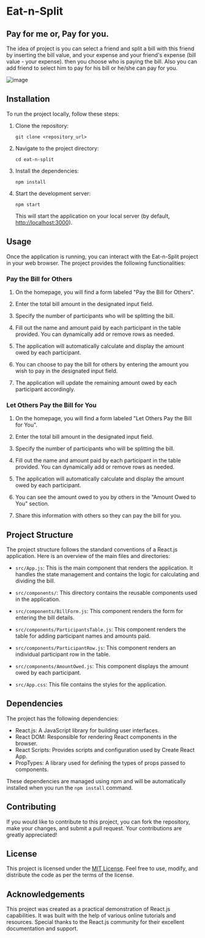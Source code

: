# Eat-n-Split
## Pay for me or, Pay for you.

The idea of project is you can select a friend and split a bill with this friend by inserting the bill value, and your expense and your friend's expense (bill value - your expense). then you choose who is paying the bill. 
Also you can add friend to select him to pay for his bill or he/she can pay for you.

![image](https://github.com/Ahmed-Elgendy25/Eat-n-Split/assets/108876019/da1416c1-1dda-4869-8d9c-dcd78964cc53)


## Installation

To run the project locally, follow these steps:

1. Clone the repository:
   ```
   git clone <repository_url>
   ```

2. Navigate to the project directory:
   ```
   cd eat-n-split
   ```

3. Install the dependencies:
   ```
   npm install
   ```

4. Start the development server:
   ```
   npm start
   ```

   This will start the application on your local server (by default, [http://localhost:3000](http://localhost:3000)).

## Usage

Once the application is running, you can interact with the Eat-n-Split project in your web browser. The project provides the following functionalities:

### Pay the Bill for Others

1. On the homepage, you will find a form labeled "Pay the Bill for Others".

2. Enter the total bill amount in the designated input field.

3. Specify the number of participants who will be splitting the bill.

4. Fill out the name and amount paid by each participant in the table provided. You can dynamically add or remove rows as needed.

5. The application will automatically calculate and display the amount owed by each participant.

6. You can choose to pay the bill for others by entering the amount you wish to pay in the designated input field.

7. The application will update the remaining amount owed by each participant accordingly.

### Let Others Pay the Bill for You

1. On the homepage, you will find a form labeled "Let Others Pay the Bill for You".

2. Enter the total bill amount in the designated input field.

3. Specify the number of participants who will be splitting the bill.

4. Fill out the name and amount paid by each participant in the table provided. You can dynamically add or remove rows as needed.

5. The application will automatically calculate and display the amount owed by each participant.

6. You can see the amount owed to you by others in the "Amount Owed to You" section.

7. Share this information with others so they can pay the bill for you.

## Project Structure

The project structure follows the standard conventions of a React.js application. Here is an overview of the main files and directories:

- `src/App.js`: This is the main component that renders the application. It handles the state management and contains the logic for calculating and dividing the bill.

- `src/components/`: This directory contains the reusable components used in the application.

- `src/components/BillForm.js`: This component renders the form for entering the bill details.

- `src/components/ParticipantsTable.js`: This component renders the table for adding participant names and amounts paid.

- `src/components/ParticipantRow.js`: This component renders an individual participant row in the table.

- `src/components/AmountOwed.js`: This component displays the amount owed by each participant.

- `src/App.css`: This file contains the styles for the application.

## Dependencies

The project has the following dependencies:

- React.js: A JavaScript library for building user interfaces.
- React DOM: Responsible for rendering React components in the browser.
- React Scripts: Provides scripts and configuration used by Create React App.
- PropTypes: A library used for defining the types of props passed to components.

These dependencies are managed using npm and will be automatically installed when you run the `npm install` command.

## Contributing

If you would like to contribute to this project, you can fork the repository, make your changes, and submit a pull request. Your contributions are greatly appreciated!

## License

This project is licensed under the [MIT License](LICENSE). Feel free to use, modify, and distribute the code as per the terms of the license.

## Acknowledgements

This project was created as a practical demonstration of React.js capabilities. It was built with the help of various online tutorials and resources. Special thanks to the React.js community for their excellent documentation and support.
